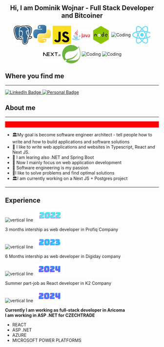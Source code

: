 <h2 align="center">Hi, I am Dominik Wojnar - Full Stack Developer and Bitcoiner</h2>
<div align="center">
  <img align="center" alt="Coding" width="60" src="./Postgresql_elephant.svg.png">
  <img align="center" alt="Coding" width="60" src="./Python-logo-notext.svg.png">
  <img align="center" alt="Coding" width="60" src="./download.png">
  <img align="center" alt="Coding" width="60" src="./learn-java-with-ubiqum-logo.png">
  <img align="center" alt="Coding" width="60" src="./nodejs_logo.png">
  <img align="center" alt="Coding" width="90" src="https://seekvectors.com/files/download/Typescript-01.png">
  <img align="center" alt="Coding" width="60" src="./react.png">
  <img align="center" alt="Coding" width="60" src="./next.png">
  <img align="center" alt="Coding" width="60" src="./spring.png">
  <img align="center" alt="Coding" width="60" src="https://cryptologos.cc/logos/bitcoin-btc-logo.png">
  <img align="center" alt="Coding" width="60" src="https://www.simplilearn.com/ice9/free_resources_article_thumb/ASP.NET_logo.jpg">
</div>

<h2>Where you find me </h2>
<hr> </hr>

<!-- [![Top Langs](https://github-readme-stats-git-masterrstaa-rickstaa.vercel.app/api/top-langs/?username=wojnys)](https://github.com/wojnys/autoskolyportalnextjs) -->

<div id="badges">
  <a href="https://www.linkedin.com/in/dominik-wojnar-168a9521b/">
    <img src="https://img.shields.io/badge/LinkedIn-blue?style=for-the-badge&logo=linkedin&logoColor=white" alt="LinkedIn Badge"/>
  </a>
  <a href="https://www.dominikwojnar.cz/">
    <img src="https://img.shields.io/badge/Personal web-darkgreen?style=for-the-badge&logo=google&logoColor=white" alt="Personal Badge"/>
  </a>
</div>

<h2>About me</h2>
<hr> </hr>
  <div id="bio">
<div style="height:20px; background-color:red;"></div>
  <ul>
    <li>🏛My goal is become software engineer architect - tell people how to write and how to build applications and software solutions</li>
    <li>🎋 I like to write web applications and websites in Typescript, React and Next JS.</li>
    <li>🧱 I am learing also .NET and Spring Boot</li>
    <li>🎒  Now I mainly focus on web application development</li>
    <li>💢  Software engineering is my passion  </li>
    <li>🤖I like to solve problems and find optimal solutions </li>
    <li>🏛I am currently working on a Next JS + Postgres project</li>
  </ul>
</div>

<hr> </hr>
  <div id="bio">
  <h2>Experience</h2>
    <div>
      <img src="https://www.pngplay.com/wp-content/uploads/8/Vertical-Line-No-Background.png" height="50" wifth="20" alt="vertical line" />
      <img src="./2022.png" />
      <p>3 months intership as web developer in Profiq Company</p>
    </div>
    <div>
      <img src="https://www.pngplay.com/wp-content/uploads/8/Vertical-Line-No-Background.png" height="50" wifth="20" alt="vertical line" />
      <img src="./2023.png" />
      <p>6 Months intership as web developer in Digiday company</p>
    </div>
    <div>
      <img src="https://www.pngplay.com/wp-content/uploads/8/Vertical-Line-No-Background.png" height="50" wifth="20" alt="vertical line" />
      <img src="./2024.png" />
      <p>Summer part-job as React developer in K2 Company</p>
    </div>
    <div>
      <img src="https://www.pngplay.com/wp-content/uploads/8/Vertical-Line-No-Background.png" height="50" wifth="20" alt="vertical line" />
        <img src="./2024.png" />
      <p>
        <b>Currently I am working as full-stack developer in Aricoma</b>
        <br>
        <b>I am working in ASP .NET for CZECHTRADE</b>
        <ul>
          <li>REACT</li>
          <li>ASP .NET</li>
          <li>AZURE</li>
          <li>MICROSOFT POWER PLATFORMS</li>
        </ul>
      </p>
    </div>
</div>
</div>
